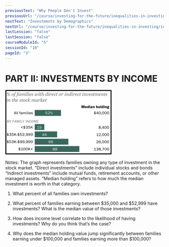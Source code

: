 ```yaml
---
previousText: "Why People Don't Invest"
previousUrl: "/course/investing-for-the-future/inequalities-in-investing/why-people-don't-invest"
nextText: "Investments by Demographics"
nextUrl: "/course/investing-for-the-future/inequalities-in-investing/investment-by-demographics"
lastLession: "false"
lastSession: "false"
courseModuleId: "5"
sessionId: "10"
pageId: "3"
---
```



# PART II: INVESTMENTS BY INCOME

<img src="./Picture7.png" />

Notes: 
The graph represents families owning any type of investment in the stock market. 
“Direct investments” include individual stocks and bonds
“Indirect investments” include mutual funds, retirement accounts, or other managed assets.
“Median holding” refers to how much the median investment is worth in that category. 

1. What percent of all families own investments?

2. What percent of families earning between $35,000 and $52,999 have investments? What is the median value of those investments?

3. How does income level correlate to the likelihood of having investments? Why do you think that’s the case?

4. Why does the median holding value jump significantly between families earning under $100,000 and families earning more than $100,000?

